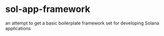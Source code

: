 # sol-app-framework
an attempt to get a basic boilerplate framework set for developing Solana applications
